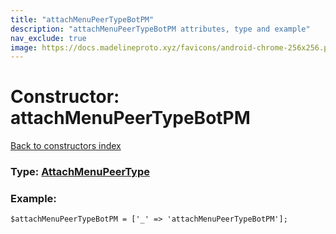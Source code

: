 ```yaml
---
title: "attachMenuPeerTypeBotPM"
description: "attachMenuPeerTypeBotPM attributes, type and example"
nav_exclude: true
image: https://docs.madelineproto.xyz/favicons/android-chrome-256x256.png
---
```

# Constructor: attachMenuPeerTypeBotPM  
[Back to constructors index](/API_docs/constructors/index.html)






### Type: [AttachMenuPeerType](/API_docs/types/AttachMenuPeerType.html)


### Example:

```
$attachMenuPeerTypeBotPM = ['_' => 'attachMenuPeerTypeBotPM'];
```  
